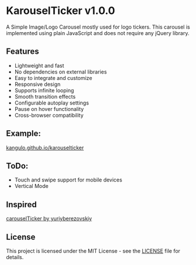 # KarouselTicker v1.0.0
A Simple Image/Logo Carousel mostly used for logo tickers. This carousel is implemented using plain JavaScript and does not require any jQuery library.

## Features

- Lightweight and fast
- No dependencies on external libraries
- Easy to integrate and customize
- Responsive design
- Supports infinite looping
- Smooth transition effects
- Configurable autoplay settings
- Pause on hover functionality
- Cross-browser compatibility

## Example: 
[kangulo.github.io/karouselticker](https://kangulo.github.io/KarouselTicker)

## ToDo: 
- Touch and swipe support for mobile devices
- Vertical Mode

## Inspired
[carouselTicker by yuriyberezovskiy](https://github.com/yuriyberezovskiy)

## License

This project is licensed under the MIT License - see the [LICENSE](http://opensource.org/licenses/MIT) file for details.

